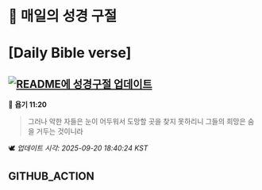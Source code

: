 # 🙏 매일의 성경 구절
# [Daily Bible verse]
## [![README에 성경구절 업데이트](https://github.com/DONGSUKA/first_test/actions/workflows/update-readme-bible.yml/badge.svg)](https://github.com/DONGSUKA/first_test/actions/workflows/update-readme-bible.yml)
<!-- START_BIBLE_VERSE -->
📖 **욥기 11:20**
> 그러나 악한 자들은 눈이 어두워서 도망할 곳을 찾지 못하리니 그들의 희망은 숨을 거두는 것이니라

🕊️ _업데이트 시각: 2025-09-20 18:40:24 KST_
  <!-- END_BIBLE_VERSE -->
## GITHUB_ACTION
